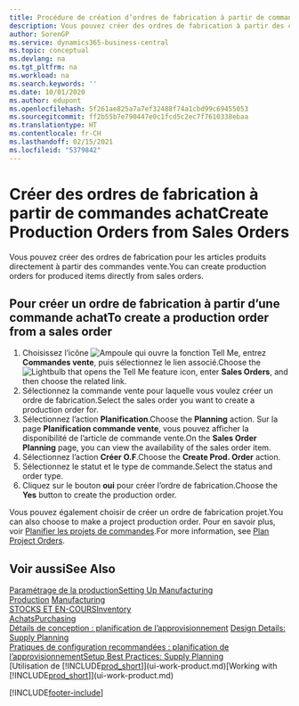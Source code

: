 ```yaml
---
title: Procédure de création d’ordres de fabrication à partir de commandes vente | Microsoft Docs
description: Vous pouvez créer des ordres de fabrication à partir des commandes vente dans le département Ventes & marketing.
author: SorenGP
ms.service: dynamics365-business-central
ms.topic: conceptual
ms.devlang: na
ms.tgt_pltfrm: na
ms.workload: na
ms.search.keywords: ''
ms.date: 10/01/2020
ms.author: edupont
ms.openlocfilehash: 5f261ae825a7a7ef32488f74a1cbd99c69455053
ms.sourcegitcommit: ff2b55b7e790447e0c1fcd5c2ec7f7610338ebaa
ms.translationtype: HT
ms.contentlocale: fr-CH
ms.lasthandoff: 02/15/2021
ms.locfileid: "5379842"
---
```

# <a name="create-production-orders-from-sales-orders"></a><span data-ttu-id="17207-103">Créer des ordres de fabrication à partir de commandes achat</span><span class="sxs-lookup"><span data-stu-id="17207-103">Create Production Orders from Sales Orders</span></span>
<span data-ttu-id="17207-104">Vous pouvez créer des ordres de fabrication pour les articles produits directement à partir des commandes vente.</span><span class="sxs-lookup"><span data-stu-id="17207-104">You can create production orders for produced items directly from sales orders.</span></span>  

## <a name="to-create-a-production-order-from-a-sales-order"></a><span data-ttu-id="17207-105">Pour créer un ordre de fabrication à partir d’une commande achat</span><span class="sxs-lookup"><span data-stu-id="17207-105">To create a production order from a sales order</span></span>  

1.  <span data-ttu-id="17207-106">Choisissez l’icône ![Ampoule qui ouvre la fonction Tell Me](media/ui-search/search_small.png "Dites-moi ce que vous voulez faire"), entrez **Commandes vente**, puis sélectionnez le lien associé.</span><span class="sxs-lookup"><span data-stu-id="17207-106">Choose the ![Lightbulb that opens the Tell Me feature](media/ui-search/search_small.png "Tell me what you want to do") icon, enter **Sales Orders**, and then choose the related link.</span></span>  
2.  <span data-ttu-id="17207-107">Sélectionnez la commande vente pour laquelle vous voulez créer un ordre de fabrication.</span><span class="sxs-lookup"><span data-stu-id="17207-107">Select the sales order you want to create a production order for.</span></span>  
3.  <span data-ttu-id="17207-108">Sélectionnez l’action **Planification**.</span><span class="sxs-lookup"><span data-stu-id="17207-108">Choose the **Planning** action.</span></span> <span data-ttu-id="17207-109">Sur la page **Planification commande vente**, vous pouvez afficher la disponibilité de l’article de commande vente.</span><span class="sxs-lookup"><span data-stu-id="17207-109">On the **Sales Order Planning** page, you can view the availability of the sales order item.</span></span>  
4.  <span data-ttu-id="17207-110">Sélectionnez l’action **Créer O.F**.</span><span class="sxs-lookup"><span data-stu-id="17207-110">Choose the **Create Prod. Order** action.</span></span>  
5.  <span data-ttu-id="17207-111">Sélectionnez le statut et le type de commande.</span><span class="sxs-lookup"><span data-stu-id="17207-111">Select the status and order type.</span></span>  
6.  <span data-ttu-id="17207-112">Cliquez sur le bouton **oui** pour créer l’ordre de fabrication.</span><span class="sxs-lookup"><span data-stu-id="17207-112">Choose the **Yes** button to create the production order.</span></span>

<span data-ttu-id="17207-113">Vous pouvez également choisir de créer un ordre de fabrication projet.</span><span class="sxs-lookup"><span data-stu-id="17207-113">You can also choose to make a project production order.</span></span> <span data-ttu-id="17207-114">Pour en savoir plus, voir [Planifier les projets de commandes](production-how-to-plan-project-orders.md).</span><span class="sxs-lookup"><span data-stu-id="17207-114">For more information, see [Plan Project Orders](production-how-to-plan-project-orders.md).</span></span>   

## <a name="see-also"></a><span data-ttu-id="17207-115">Voir aussi</span><span class="sxs-lookup"><span data-stu-id="17207-115">See Also</span></span>  
[<span data-ttu-id="17207-116">Paramétrage de la production</span><span class="sxs-lookup"><span data-stu-id="17207-116">Setting Up Manufacturing</span></span>](production-configure-production-processes.md)  
<span data-ttu-id="17207-117">[Production](production-manage-manufacturing.md)  </span><span class="sxs-lookup"><span data-stu-id="17207-117">[Manufacturing](production-manage-manufacturing.md)  </span></span>  
[<span data-ttu-id="17207-118">STOCKS ET EN-COURS</span><span class="sxs-lookup"><span data-stu-id="17207-118">Inventory</span></span>](inventory-manage-inventory.md)  
[<span data-ttu-id="17207-119">Achats</span><span class="sxs-lookup"><span data-stu-id="17207-119">Purchasing</span></span>](purchasing-manage-purchasing.md)  
<span data-ttu-id="17207-120">[Détails de conception : planification de l’approvisionnement](design-details-supply-planning.md) </span><span class="sxs-lookup"><span data-stu-id="17207-120">[Design Details: Supply Planning](design-details-supply-planning.md) </span></span>  
[<span data-ttu-id="17207-121">Pratiques de configuration recommandées : planification de l’approvisionnement</span><span class="sxs-lookup"><span data-stu-id="17207-121">Setup Best Practices: Supply Planning</span></span>](setup-best-practices-supply-planning.md)  
<span data-ttu-id="17207-122">[Utilisation de [!INCLUDE[prod_short](includes/prod_short.md)]](ui-work-product.md)</span><span class="sxs-lookup"><span data-stu-id="17207-122">[Working with [!INCLUDE[prod_short](includes/prod_short.md)]](ui-work-product.md)</span></span>


[!INCLUDE[footer-include](includes/footer-banner.md)]